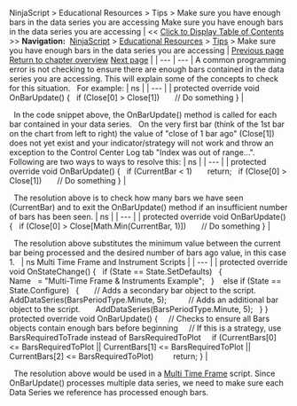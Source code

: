 ﻿
NinjaScript > Educational Resources > Tips > Make sure you have enough bars in the data series you are accessing
Make sure you have enough bars in the data series you are accessing
| << [Click to Display Table of Contents](make_sure_you_have_enough_bars.md) >> **Navigation:**     [NinjaScript](ninjascript-1.md) > [Educational Resources](educational_resources-1.md) > [Tips](tips-1.md) > Make sure you have enough bars in the data series you are accessing | [Previous page](how_do_i_resolve_ninjascript_p-1.md) [Return to chapter overview](tips-1.md) [Next page](order_types-1.md) |
| --- | --- |
A common programming error is not checking to ensure there are enough bars contained in the data series you are accessing. This will explain some of the concepts to check for this situation.
 
For example:
| ns |
| --- |
| protected override void OnBarUpdate() {    if (Close[0] > Close[1])        // Do something } |

 
In the code snippet above, the OnBarUpdate() method is called for each bar contained in your data series.
 
On the very first bar (think of the 1st bar on the chart from left to right) the value of "close of 1 bar ago" (Close[1]) does not yet exist and your indicator/strategy will not work and throw an exception to the Control Center Log tab "Index was out of range...".
 
Following are two ways to ways to resolve this:
| ns |
| --- |
| protected override void OnBarUpdate() {    if (CurrentBar < 1)        return;    if (Close[0] > Close[1])        // Do something } |

 
The resolution above is to check how many bars we have seen (CurrentBar) and to exit the OnBarUpdate() method if an insufficient number of bars has been seen.
| ns |
| --- |
| protected override void OnBarUpdate() {    if (Close[0] > Close[Math.Min(CurrentBar, 1)])        // Do something } |

 
The resolution above substitutes the minimum value between the current bar being processed and the desired number of bars ago value, in this case 1.
 
| ns Multi Time Frame and Instrument Scripts |
| --- |
| protected override void OnStateChange() {    if (State == State.SetDefaults)    {                      Name   = "Multi-Time Frame & Instruments Example";    }     else if (State == State.Configure)    {        // Adds a secondary bar object to the script.        AddDataSeries(BarsPeriodType.Minute, 5);           // Adds an additional bar object to the script.        AddDataSeries(BarsPeriodType.Minute, 5);    } }   protected override void OnBarUpdate() {      // Checks to ensure all Bars objects contain enough bars before beginning      // If this is a strategy, use BarsRequiredToTrade instead of BarsRequiredToPlot      if (CurrentBars[0] <= BarsRequiredToPlot || CurrentBars[1] <= BarsRequiredToPlot || CurrentBars[2] <= BarsRequiredToPlot)          return; } |

 
The resolution above would be used in a [Multi Time Frame](multi-time_frame__instruments-1.md) script. Since OnBarUpdate() processes multiple data series, we need to make sure each Data Series we reference has processed enough bars.
